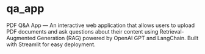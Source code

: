 # qa_app
PDF Q&amp;A App — An interactive web application that allows users to upload PDF documents and ask questions about their content using Retrieval-Augmented Generation (RAG) powered by OpenAI GPT and LangChain. Built with Streamlit for easy deployment.
